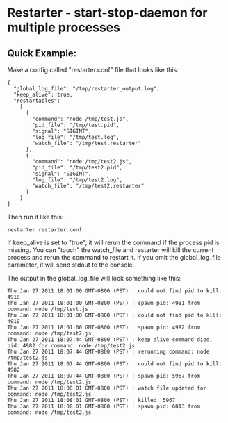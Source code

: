 Restarter - start-stop-daemon for multiple processes
====================================================


Quick Example:
--------------

Make a config called "restarter.conf" file that looks like this:

    {
      "global_log_file": "/tmp/restarter_output.log",
      "keep_alive": true,
      "restartables":
        [
          {
            "command": "node /tmp/test.js",
            "pid_file": "/tmp/test.pid",
            "signal": "SIGINT",
            "log_file": "/tmp/test.log",
            "watch_file": "/tmp/test.restarter"
          },
          {
            "command": "node /tmp/test2.js",
            "pid_file": "/tmp/test2.pid",
            "signal": "SIGINT",
            "log_file": "/tmp/test2.log",
            "watch_file": "/tmp/test2.restarter"
          }
        ]
    }

Then run it like this:

    restarter restarter.conf
    
If keep_alive is set to "true", it will rerun the command if the process pid is missing.  You can "touch" the watch_file
and restarter will kill the current process and rerun the command to restart it.  If you omit the global_log_file parameter,
it will send stdout to the console.

The output in the global_log_file will look something like this:

    Thu Jan 27 2011 18:01:00 GMT-0800 (PST) : could not find pid to kill: 4918
    Thu Jan 27 2011 18:01:00 GMT-0800 (PST) : spawn pid: 4981 from command: node /tmp/test.js
    Thu Jan 27 2011 18:01:00 GMT-0800 (PST) : could not find pid to kill: 4919
    Thu Jan 27 2011 18:01:00 GMT-0800 (PST) : spawn pid: 4982 from command: node /tmp/test2.js
    Thu Jan 27 2011 18:07:44 GMT-0800 (PST) : keep alive command died, pid: 4982 for command: node /tmp/test2.js
    Thu Jan 27 2011 18:07:44 GMT-0800 (PST) : rerunning command: node /tmp/test2.js
    Thu Jan 27 2011 18:07:44 GMT-0800 (PST) : could not find pid to kill: 4982
    Thu Jan 27 2011 18:07:44 GMT-0800 (PST) : spawn pid: 5967 from command: node /tmp/test2.js
    Thu Jan 27 2011 18:08:01 GMT-0800 (PST) : watch file updated for command: node /tmp/test2.js
    Thu Jan 27 2011 18:08:01 GMT-0800 (PST) : killed: 5967
    Thu Jan 27 2011 18:08:01 GMT-0800 (PST) : spawn pid: 6013 from command: node /tmp/test2.js
